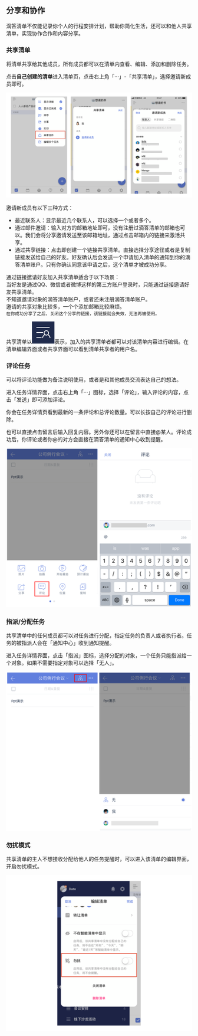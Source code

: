 ## 分享和协作

滴答清单不仅能记录你个人的行程安排计划，帮助你简化生活，还可以和他人共享清单，实现协作合作和内容分享。

### 共享清单

将清单共享给其他成员，所有成员都可以在清单内查看、编辑、添加和删除任务。

点击**自己创建的清单**进入清单页，点击右上角「···」-「共享清单」，选择邀请新成员即可。

![](./images/share/invite.png)

邀请新成员有以下三种方式：

* 最近联系人：显示最近几个联系人，可以选择一个或者多个。
* 通过邮件邀请：输入对方的邮箱地址即可，没有注册过滴答清单的邮箱也可以。我们会将分享邀请发送至该邮箱地址，通过点击邮箱内的链接来激活共享。
* 通过共享链接：点击即创建一个链接共享清单。直接选择分享途径或者是复制链接发送给自己的好友。好友确认后会发送一个申请加入清单的通知到你的滴答清单账户。只有你确认同意该申请之后，这个清单才被成功分享。

通过链接邀请好友加入共享清单适合于以下场景： <br>当好友是通过QQ、微信或者微博这样的第三方账户登录时，只能通过链接邀请好友共享清单。 <br>不知道邀请对象的滴答清单账户，或者还未注册滴答清单账户。 <br>邀请的共享对象比较多，一个个添加邮箱比较麻烦。 <br >`在你成功分享了之后，关闭这个分享的链接，该链接就会失效，无法再被使用。`

共享清单以![](images/share/ShareIcon.PNG)表示，加入的共享清单者都可以对该清单内容进行编辑。在清单编辑界面或者共享界面可以看到清单共享者的用户名。

### 评论任务

可以将评论功能做为备注说明使用，或者是和其他成员交流表达自己的想法。

进入任务详情界面，点击右上角「···」图标，选择「评论」，输入评论的内容，点击「发送」即可添加评论。

你会在任务详情页看到最新的一条评论和总评论数量。可以长按自己的评论进行删除。

也可以直接点击留言后输入回复内容。另外你还可以在留言中直接@某人。评论成功后，你评论或者你@的对方会直接在滴答清单的通知中心收到提醒。

![](./images/share/comment.png)

### 指派/分配任务

共享清单中的任何成员都可以对任务进行分配，指定任务的负责人或者执行者。任务的被指派人会在「通知中心」收到通知提醒。

进入任务详情界面，点击「指派」图标，选择分配的对象，一个任务只能指派给一个对象。如果不需要指定对象可以选择「无人」。

![](./images/share/allot.png)

### 勿扰模式

共享清单的主人不想接收分配给他人的任务提醒时，可以进入该清单的编辑界面，开启勿扰模式。

![](./images/share/disturb.png)

